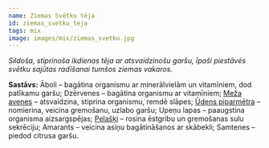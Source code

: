 ```yaml
---
name: Ziemas Svētku tēja
id: ziemas_svetku_teja
tags: mix
image: images/mix/ziemas_svetku.jpg
---
```

*Sildoša, stiprinoša ikdienas tēja ar atsvaidzinošu garšu, īpaši piestāvēs svētku sajūtas radīšanai tumšos ziemas vakaros.*

**Sastāvs:**
Āboli – bagātina organismu ar minerālvielām un vitamīniem, dod patīkamu garšu;
Dzērvenes – bagātina organismu ar vitamīniem;
<a href="https://www.danga.lv/mono/#Meza_avenes">Meža avenes</a> – atsvaidzina, stiprina organismu, remdē slāpes;
<a href="https://www.danga.lv/mono/#Udens_piparmetra">Ūdens piparmētra</a> – nomierina, veicina gremošanu, uzlabo garšu;
Upeņu lapas – paaugstina organisma aizsargspējas;
<a href="https://www.danga.lv/mono/#Pelaski">Pelašķi</a> – rosina ēstgribu un gremošanas sulu sekrēciju;
Amarants – veicina asiņu bagātināšanos ar skābekli;
Samtenes – piedod citrusa garšu.